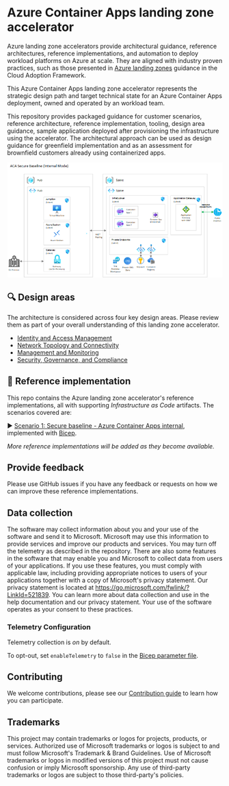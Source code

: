 # Azure Container Apps landing zone accelerator

Azure landing zone accelerators provide architectural guidance, reference architectures, reference implementations, and automation to deploy workload platforms on Azure at scale. They are aligned with industry proven practices, such as those presented in [Azure landing zones](https://learn.microsoft.com/azure/cloud-adoption-framework/ready/landing-zone/) guidance in the Cloud Adoption Framework.

This Azure Container Apps landing zone accelerator represents the strategic design path and target technical state for an Azure Container Apps deployment, owned and operated by an workload team.

This repository provides packaged guidance for customer scenarios, reference architecture, reference implementation, tooling, design area guidance, sample application deployed after provisioning the infrastructure using the accelerator. The architectural approach can be used as design guidance for greenfield implementation and as an assessment for brownfield customers already using containerized apps.

![An architecture diagram representing a typical Azure Container Apps architecture.](./docs/media/acaInternal/aca-internal.png)

## :mag: Design areas

The architecture is considered across four key design areas. Please review them as part of your overall understanding of this landing zone accelerator.

- [Identity and Access Management](/docs/design-areas/identity.md)
- [Network Topology and Connectivity](/docs/design-areas/networking.md)
- [Management and Monitoring](/docs/design-areas/management.md)
- [Security, Governance, and Compliance](/docs/design-areas/security.md)

## :rocket: Reference implementation

This repo contains the Azure landing zone accelerator's reference implementations, all with supporting *Infrastructure as Code* artifacts. The scenarios covered are:

:arrow_forward: [Scenario 1: Secure baseline - Azure Container Apps internal](scenarios/aca-internal/README.md), implemented with [Bicep](scenarios/aca-internal/bicep/).

*More reference implementations will be added as they become available.*

## Provide feedback

Please use GitHub issues if you have any feedback or requests on how we can improve these reference implementations.

## Data collection

The software may collect information about you and your use of the software and send it to Microsoft. Microsoft may use this information to provide services and improve our products and services. You may turn off the telemetry as described in the repository. There are also some features in the software that may enable you and Microsoft to collect data from users of your applications. If you use these features, you must comply with applicable law, including providing appropriate notices to users of your applications together with a copy of Microsoft's privacy statement. Our privacy statement is located at <https://go.microsoft.com/fwlink/?LinkId=521839>. You can learn more about data collection and use in the help documentation and our privacy statement. Your use of the software operates as your consent to these practices.

### Telemetry Configuration

Telemetry collection is *on* by default.

To opt-out, set `enableTelemetry` to `false` in the [Bicep parameter file](scenarios/aca-internal/bicep/main.parameters.jsonc).

## Contributing

We welcome contributions, please see our [Contribution guide](CONTRIBUTING.md) to learn how you can participate.

## Trademarks

This project may contain trademarks or logos for projects, products, or services. Authorized use of Microsoft trademarks or logos is subject to and must follow Microsoft's Trademark & Brand Guidelines. Use of Microsoft trademarks or logos in modified versions of this project must not cause confusion or imply Microsoft sponsorship. Any use of third-party trademarks or logos are subject to those third-party's policies.

